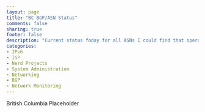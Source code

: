 ```yaml
---
layout: page
title: "BC BGP/ASN Status"
comments: false
sharing: true
footer: false
description: "Current status foday for all ASNs I could find that operate in British Columbia, or are British Columbia Companies."
categories:
- IPv6
- ISP
- Nerd Projects
- System Administration
- Networking
- BGP
- Network Monitoring
---
```

British Columbia Placeholder
